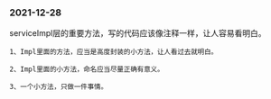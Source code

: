
### 2021-12-28

serviceImpl层的重要方法，写的代码应该像注释一样，让人容易看明白。
```text
1、Impl里面的方法，应当是高度封装的小方法，让人看过去就明白。

2、Impl里面的小方法，命名应当尽量正确有意义。

3、一个小方法，只做一件事情。

```
